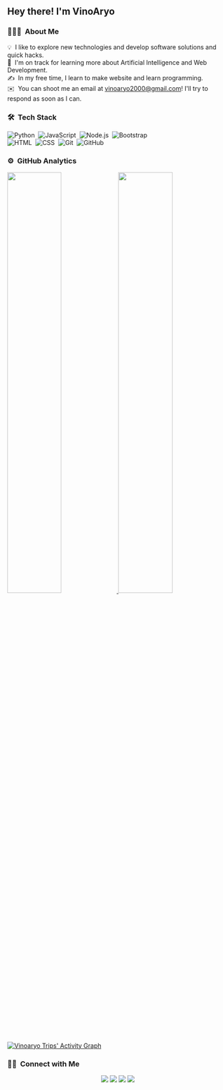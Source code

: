 <h2>Hey there! I'm VinoAryo</h2>

<!-- ## 👋 &nbsp;Hey there! I'm Vinoaryo -->

### 👨🏻‍💻 &nbsp;About Me

💡 &nbsp;I like to explore new technologies and develop software solutions and quick hacks.\
🌱 &nbsp;I'm on track for learning more about Artificial Intelligence and Web Development.\
✍️ &nbsp;In my free time, I learn to make website and learn programming.\
✉️ &nbsp;You can shoot me an email at vinoaryo2000@gmail.com! I'll try to respond as soon as I can.


### 🛠 &nbsp;Tech Stack

![Python](https://img.shields.io/badge/-Python-05122A?style=flat&logo=python)&nbsp;
![JavaScript](https://img.shields.io/badge/-JavaScript-05122A?style=flat&logo=javascript)&nbsp;
![Node.js](https://img.shields.io/badge/-Node.js-05122A?style=flat&logo=node.js)&nbsp;
![Bootstrap](https://img.shields.io/badge/-Bootstrap-05122A?style=flat&logo=bootstrap&logoColor=563D7C)\
![HTML](https://img.shields.io/badge/-HTML-05122A?style=flat&logo=HTML5)&nbsp;
![CSS](https://img.shields.io/badge/-CSS-05122A?style=flat&logo=CSS3&logoColor=1572B6)&nbsp;
![Git](https://img.shields.io/badge/-Git-05122A?style=flat&logo=git)&nbsp;
![GitHub](https://img.shields.io/badge/-GitHub-05122A?style=flat&logo=github)&nbsp;

### ⚙️ &nbsp;GitHub Analytics

<p align="left">
  <a href="https://vinoweb.netlify.app">
  <img width="49.5%" src="https://github-readme-stats.vercel.app/api?username=vinoaryo&show_icons=true&theme=gruvbox&hide_border=true" />
    <img width="49.5%" src="https://github-readme-streak-stats.herokuapp.com/?user=vinoaryo&theme=gruvbox&hide_border=true" />
  </a>
</p>
<br>

[![Vinoaryo Trips' Activity Graph](https://activity-graph.herokuapp.com/graph?username=abhigyantrips&custom_title=vinoaryo's%20Contribution%20Graph&theme=gruvbox&bg_color=282828&hide_border=true&line=d1a01f&point=c58545)](https://vinoweb.netlify.app)

### 🤝🏻 &nbsp;Connect with Me

<p align="center">
<a href="https://vinoweb.netlify.app"><img src="https://img.shields.io/badge/-vinoweb-3423A6?style=flat&logo=Google-Chrome&logoColor=white"/></a>
<a href="mailto:vinoaryo2000@gmail.com"><img src="https://img.shields.io/badge/-vinoaryo2000@gmail.com-D14836?style=flat&logo=Gmail&logoColor=white"/></a>
<a href="https://instagram.com/vinoaryo_"><img src="https://img.shields.io/badge/-@vinoaryo_-E4405F?style=flat&logo=Instagram&logoColor=white"/></a>
<a href="https://facebook.com/vinoaryo"><img src="https://img.shields.io/badge/-@vinoaryo_-1877F2?style=flat&logo=Facebook&logoColor=white"/></a>
</p>
